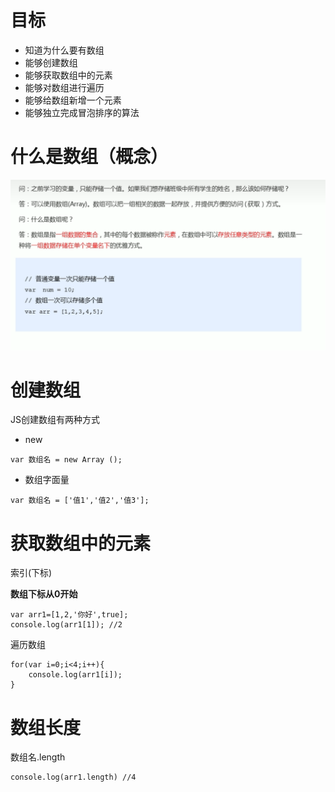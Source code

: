 # 目标

* 知道为什么要有数组
* 能够创建数组
* 能够获取数组中的元素
* 能够对数组进行遍历
* 能够给数组新增一个元素
* 能够独立完成冒泡排序的算法

# 什么是数组（概念）

![1703144837060](image/6/1703144837060.png)

# 创建数组

JS创建数组有两种方式

* new

```
var 数组名 = new Array ();
```

* 数组字面量

```
var 数组名 = ['值1','值2','值3'];
```

# 获取数组中的元素

索引(下标)

**数组下标从0开始**

```
var arr1=[1,2,'你好',true];
console.log(arr1[1]); //2
```

遍历数组

```
for(var i=0;i<4;i++){
	console.log(arr1[i]);
}
```

# 数组长度

数组名.length

```
console.log(arr1.length) //4
```
